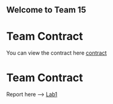 ## Welcome to Team 15

# Team Contract
You can view the contract here [contract](https://github.com/gururajbhupal/ECE3400-Team15/blob/master/contract.pdf) 

# Team Contract
Report here --> [Lab1](/home/Lab1) 



